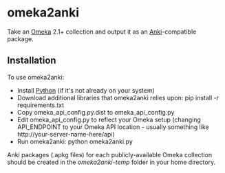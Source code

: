 omeka2anki
==========
Take an [Omeka](http://omeka.org) 2.1+ collection and output it as an [Anki](http://ankisrs.net)-compatible package.

Installation
------------
To use omeka2anki:
- Install [Python](http://python.org) (if it's not already on your system)
- Download additional libraries that omeka2anki relies upon:
  pip install -r requirements.txt
- Copy omeka_api_config.py.dist to omeka_api_config.py
- Edit omeka_api_config.py to reflect your Omeka setup (changing API_ENDPOINT to your Omeka API location - usually something like http://your-server-name-here/api)
- Run omeka2anki:
  python omeka2anki.py
  
Anki packages (.apkg files) for each publicly-available Omeka collection should be created in the _omeka2anki-temp_ folder in your home directory.